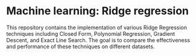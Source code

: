 # Machine learning: Ridge regression

This repository contains the implementation of various Ridge Regression techniques including Closed Form, Polynomial Regression, Gradient Descent, and Exact Line Search. The goal is to compare the effectiveness and performance of these techniques on different datasets.
